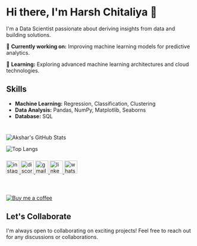 # Hi there, I'm Harsh Chitaliya 👋

I'm a Data Scientist passionate about deriving insights from data and building solutions. 

🔭 **Currently working on:** Improving machine learning models for predictive analytics.

🌱 **Learning:** Exploring advanced machine learning architectures and cloud technologies.

## Skills

- **Machine Learning:** Regression, Classification, Clustering
- **Data Analysis:** Pandas, NumPy, Matplotlib, Seaborns
- **Database:** SQL
<br><br>


###
<!-- GitHub Stats -->
![Akshar's GitHub Stats](https://github-readme-stats.vercel.app/api?username=Harshchitaliya&show_icons=true&count_private=true&hide=prs,issues&theme=radical)

<!-- Top Languages -->
![Top Langs](https://github-readme-stats.vercel.app/api/top-langs/?username=Harshchitaliya&layout=compact&theme=radical)



###
  
  
<div align="left">
  <a href="https://www.instagram.com/harsh_chitaliya/" target="_blank">
    <img src="https://img.shields.io/static/v1?message=Instagram&logo=instagram&label=&color=E4405F&logoColor=white&labelColor=&style=for-the-badge" height="35" alt="instagram logo"  />
  </a>
  <a href="discordapp.com/users/1135894623932387350" target="_blank">
    <img src="https://img.shields.io/static/v1?message=Discord&logo=discord&label=&color=7289DA&logoColor=white&labelColor=&style=for-the-badge" height="35" alt="discord logo"  />
  </a>
  <a href="mailto:chitaliyaharsh09@gmail.com" target="_blank">
    <img src="https://img.shields.io/static/v1?message=Gmail&logo=gmail&label=&color=D14836&logoColor=white&labelColor=&style=for-the-badge" height="35" alt="gmail logo"  />
  </a>
  <a href="https://www.linkedin.com/in/harsh-chitaliya-68512b28b/" target="_blank">
    <img src="https://img.shields.io/static/v1?message=LinkedIn&logo=linkedin&label=&color=0077B5&logoColor=white&labelColor=&style=for-the-badge" height="35" alt="linkedin logo"  />
  </a>
  <a href="https://wa.me/qr/G2SYKT53UBUVP1" target="_blank">
    <img src="https://img.shields.io/static/v1?message=Whatsapp&logo=whatsapp&label=&color=25D366&logoColor=white&labelColor=&style=for-the-badge" height="35" alt="whatsapp logo"  />
  </a>
</div>

###

<br clear="both">

[![Buy me a coffee](https://img.buymeacoffee.com/button-api/?text=Buy%20me%20a%20coffee&emoji=☕&slug=axar2324t&button_colour=FFDD00&font_colour=000000&font_family=Cookie&outline_colour=000000&coffee_colour=ffffff)](https://www.buymeacoffee.com/harsh_chitaliya)

###

## Let's Collaborate
I'm always open to collaborating on exciting projects! Feel free to reach out for any discussions or collaborations.




